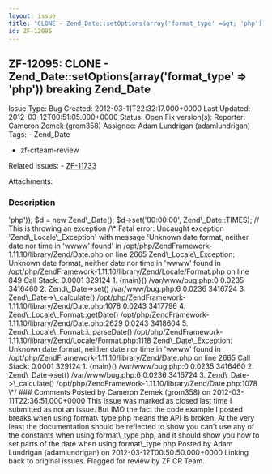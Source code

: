 ```yaml
---
layout: issue
title: "CLONE - Zend_Date::setOptions(array('format_type' =&gt; 'php')) breaking Zend_Date"
id: ZF-12095
---
```


ZF-12095: CLONE - Zend\_Date::setOptions(array('format\_type' => 'php')) breaking Zend\_Date
--------------------------------------------------------------------------------------------

 Issue Type: Bug Created: 2012-03-11T22:32:17.000+0000 Last Updated: 2012-03-12T00:51:05.000+0000 Status: Open Fix version(s): 
 Reporter:  Cameron Zemek (grom358)  Assignee:  Adam Lundrigan (adamlundrigan)  Tags: - Zend\_Date
- zf-crteam-review
 
 Related issues: - [ZF-11733](/issues/browse/ZF-11733)
 
 Attachments: 
### Description

<?php require\_once 'Zend/Date.php';

Zend\_Date::setOptions(array('format\_type' => 'php')); $d = new Zend\_Date(); $d->set('00:00:00', Zend\_Date::TIMES); // This is throwing an exception

/\* Fatal error: Uncaught exception 'Zend\_Locale\_Exception' with message 'Unknown date format, neither date nor time in 'wwww' found' in /opt/php/ZendFramework-1.11.10/library/Zend/Date.php on line 2665

Zend\_Locale\_Exception: Unknown date format, neither date nor time in 'wwww' found in /opt/php/ZendFramework-1.11.10/library/Zend/Locale/Format.php on line 849

Call Stack: 0.0001 329124 1. {main}() /var/www/bug.php:0 0.0235 3416460 2. Zend\_Date->set() /var/www/bug.php:6 0.0236 3416724 3. Zend\_Date->\_calculate() /opt/php/ZendFramework-1.11.10/library/Zend/Date.php:1078 0.0243 3417796 4. Zend\_Locale\_Format::getDate() /opt/php/ZendFramework-1.11.10/library/Zend/Date.php:2629 0.0243 3418604 5. Zend\_Locale\_Format::\_parseDate() /opt/php/ZendFramework-1.11.10/library/Zend/Locale/Format.php:1118

Zend\_Date\_Exception: Unknown date format, neither date nor time in 'wwww' found in /opt/php/ZendFramework-1.11.10/library/Zend/Date.php on line 2665

Call Stack: 0.0001 329124 1. {main}() /var/www/bug.php:0 0.0235 3416460 2. Zend\_Date->set() /var/www/bug.php:6 0.0236 3416724 3. Zend\_Date->\_calculate() /opt/php/ZendFramework-1.11.10/library/Zend/Date.php:1078 \*/

 

 

### Comments

Posted by Cameron Zemek (grom358) on 2012-03-11T22:36:51.000+0000

This Issue was marked as closed last time I submitted as not an issue. But IMO the fact the code example I posted breaks when using format\_type php means the API is broken. At the very least the documentation should be reflected to show you can't use any of the constants when using format\_type php, and it should show you how to set parts of the date when using format\_type php

 

 

Posted by Adam Lundrigan (adamlundrigan) on 2012-03-12T00:50:50.000+0000

Linking back to original issues. Flagged for review by ZF CR Team.

 

 
